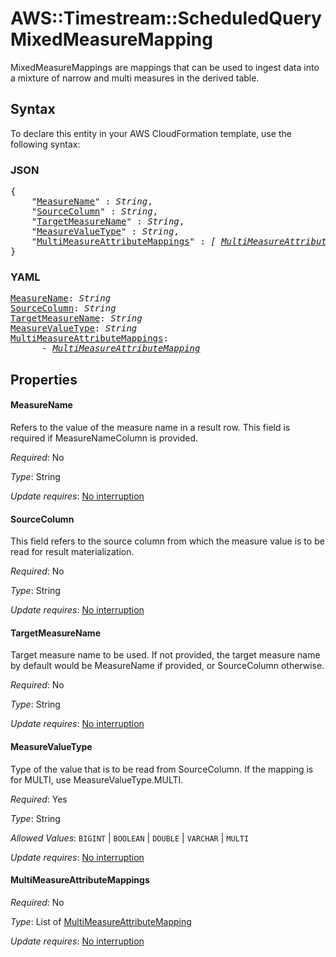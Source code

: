 # AWS::Timestream::ScheduledQuery MixedMeasureMapping

MixedMeasureMappings are mappings that can be used to ingest data into a mixture of narrow and multi measures in the derived table.

## Syntax

To declare this entity in your AWS CloudFormation template, use the following syntax:

### JSON

<pre>
{
    "<a href="#measurename" title="MeasureName">MeasureName</a>" : <i>String</i>,
    "<a href="#sourcecolumn" title="SourceColumn">SourceColumn</a>" : <i>String</i>,
    "<a href="#targetmeasurename" title="TargetMeasureName">TargetMeasureName</a>" : <i>String</i>,
    "<a href="#measurevaluetype" title="MeasureValueType">MeasureValueType</a>" : <i>String</i>,
    "<a href="#multimeasureattributemappings" title="MultiMeasureAttributeMappings">MultiMeasureAttributeMappings</a>" : <i>[ <a href="multimeasureattributemapping.md">MultiMeasureAttributeMapping</a>, ... ]</i>
}
</pre>

### YAML

<pre>
<a href="#measurename" title="MeasureName">MeasureName</a>: <i>String</i>
<a href="#sourcecolumn" title="SourceColumn">SourceColumn</a>: <i>String</i>
<a href="#targetmeasurename" title="TargetMeasureName">TargetMeasureName</a>: <i>String</i>
<a href="#measurevaluetype" title="MeasureValueType">MeasureValueType</a>: <i>String</i>
<a href="#multimeasureattributemappings" title="MultiMeasureAttributeMappings">MultiMeasureAttributeMappings</a>: <i>
      - <a href="multimeasureattributemapping.md">MultiMeasureAttributeMapping</a></i>
</pre>

## Properties

#### MeasureName

Refers to the value of the measure name in a result row. This field is required if MeasureNameColumn is provided.

_Required_: No

_Type_: String

_Update requires_: [No interruption](https://docs.aws.amazon.com/AWSCloudFormation/latest/UserGuide/using-cfn-updating-stacks-update-behaviors.html#update-no-interrupt)

#### SourceColumn

This field refers to the source column from which the measure value is to be read for result materialization.

_Required_: No

_Type_: String

_Update requires_: [No interruption](https://docs.aws.amazon.com/AWSCloudFormation/latest/UserGuide/using-cfn-updating-stacks-update-behaviors.html#update-no-interrupt)

#### TargetMeasureName

Target measure name to be used. If not provided, the target measure name by default would be MeasureName if provided, or SourceColumn otherwise.

_Required_: No

_Type_: String

_Update requires_: [No interruption](https://docs.aws.amazon.com/AWSCloudFormation/latest/UserGuide/using-cfn-updating-stacks-update-behaviors.html#update-no-interrupt)

#### MeasureValueType

Type of the value that is to be read from SourceColumn. If the mapping is for MULTI, use MeasureValueType.MULTI.

_Required_: Yes

_Type_: String

_Allowed Values_: <code>BIGINT</code> | <code>BOOLEAN</code> | <code>DOUBLE</code> | <code>VARCHAR</code> | <code>MULTI</code>

_Update requires_: [No interruption](https://docs.aws.amazon.com/AWSCloudFormation/latest/UserGuide/using-cfn-updating-stacks-update-behaviors.html#update-no-interrupt)

#### MultiMeasureAttributeMappings

_Required_: No

_Type_: List of <a href="multimeasureattributemapping.md">MultiMeasureAttributeMapping</a>

_Update requires_: [No interruption](https://docs.aws.amazon.com/AWSCloudFormation/latest/UserGuide/using-cfn-updating-stacks-update-behaviors.html#update-no-interrupt)

